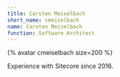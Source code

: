 ```yaml
---
title: Carsten Meiselbach
short_name: cmeiselbach
name: Carsten Meiselbach
function: Software Architect
---
```


{% avatar cmeiselbach size=200 %}

Experience with Sitecore since 2016.
